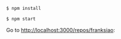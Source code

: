 ```sh
$ npm install
```

```sh
$ npm start
```
Go to [http://localhost:3000/repos/franksiao](http://localhost:3000/repos/{yourgithubaccount}):
